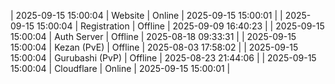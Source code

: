| 2025-09-15 15:00:04 | Website | Online | 2025-09-15 15:00:01 |
| 2025-09-15 15:00:04 | Registration | Offline | 2025-09-09 16:40:23 |
| 2025-09-15 15:00:04 | Auth Server | Offline | 2025-08-18 09:33:31 |
| 2025-09-15 15:00:04 | Kezan (PvE) | Offline | 2025-08-03 17:58:02 |
| 2025-09-15 15:00:04 | Gurubashi (PvP) | Offline | 2025-08-23 21:44:06 |
| 2025-09-15 15:00:04 | Cloudflare | Online | 2025-09-15 15:00:01 |
